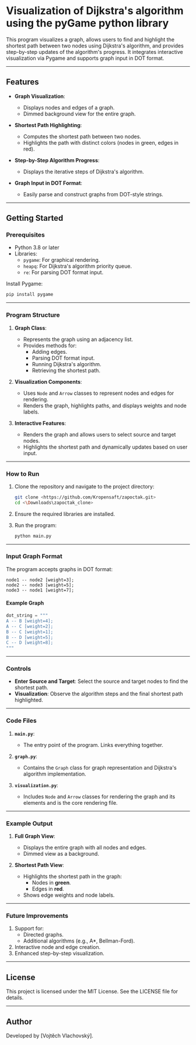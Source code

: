 
# Visualization of Dijkstra's algorithm using the pyGame python library

This program visualizes a graph, allows users to find and highlight the shortest path between two nodes using Dijkstra's algorithm, and provides step-by-step updates of the algorithm's progress. It integrates interactive visualization via Pygame and supports graph input in DOT format.

---

## Features

- **Graph Visualization**:
  - Displays nodes and edges of a graph.
  - Dimmed background view for the entire graph.

- **Shortest Path Highlighting**:
  - Computes the shortest path between two nodes.
  - Highlights the path with distinct colors (nodes in green, edges in red).

- **Step-by-Step Algorithm Progress**:
  - Displays the iterative steps of Dijkstra's algorithm.

- **Graph Input in DOT Format**:
  - Easily parse and construct graphs from DOT-style strings.

---

## Getting Started

### Prerequisites

- Python 3.8 or later
- Libraries:
  - `pygame`: For graphical rendering.
  - `heapq`: For Dijkstra's algorithm priority queue.
  - `re`: For parsing DOT format input.

Install Pygame:
```bash
pip install pygame
```

---

### Program Structure

1. **Graph Class**:
   - Represents the graph using an adjacency list.
   - Provides methods for:
     - Adding edges.
     - Parsing DOT format input.
     - Running Dijkstra's algorithm.
     - Retrieving the shortest path.

2. **Visualization Components**:
   - Uses `Node` and `Arrow` classes to represent nodes and edges for rendering.
   - Renders the graph, highlights paths, and displays weights and node labels.

3. **Interactive Features**:
   - Renders the graph and allows users to select source and target nodes.
   - Highlights the shortest path and dynamically updates based on user input.

---

### How to Run

1. Clone the repository and navigate to the project directory:
   ```bash
   git clone <https://github.com/Kropensaft/zapoctak.git>
   cd <\Downloads\zapoctak_clone>
   ```

2. Ensure the required libraries are installed.

3. Run the program:
   ```bash
   python main.py
   ```

---

### Input Graph Format

The program accepts graphs in DOT format:
```plaintext
node1 -- node2 [weight=3];
node2 -- node3 [weight=5];
node3 -- node1 [weight=7];
```

#### Example Graph
```python
dot_string = """
A -- B [weight=4];
A -- C [weight=2];
B -- C [weight=1];
B -- D [weight=5];
C -- D [weight=8];
"""
```

---

### Controls

- **Enter Source and Target**: Select the source and target nodes to find the shortest path.
- **Visualization**: Observe the algorithm steps and the final shortest path highlighted.

---

### Code Files

1. **`main.py`**:
   - The entry point of the program. Links everything together.

2. **`graph.py`**:
   - Contains the `Graph` class for graph representation and Dijkstra's algorithm implementation.

3. **`visualization.py`**:
   - Includes `Node` and `Arrow` classes for rendering the graph and its elements and is the core rendering file.

---

### Example Output

1. **Full Graph View**:
   - Displays the entire graph with all nodes and edges.
   - Dimmed view as a background.

2. **Shortest Path View**:
   - Highlights the shortest path in the graph:
     - Nodes in **green**.
     - Edges in **red**.
   - Shows edge weights and node labels.

---

### Future Improvements

1. Support for:
   - Directed graphs.
   - Additional algorithms (e.g., A*, Bellman-Ford).
2. Interactive node and edge creation.
3. Enhanced step-by-step visualization.

---

## License

This project is licensed under the MIT License. See the LICENSE file for details.

---

## Author

Developed by [Vojtěch Vlachovský].
